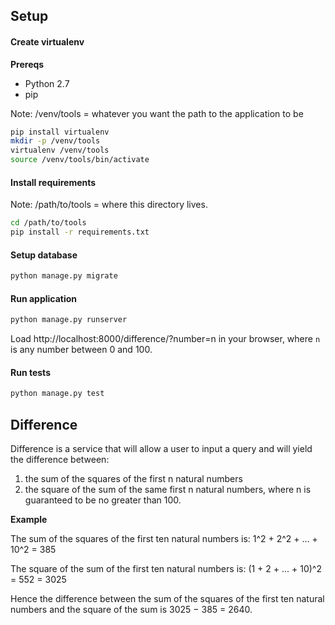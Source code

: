 ## Setup

#### Create virtualenv

**Prereqs**
- Python 2.7
- pip

Note: /venv/tools = whatever you want the path to the application to be
```bash
pip install virtualenv
mkdir -p /venv/tools
virtualenv /venv/tools
source /venv/tools/bin/activate
```

#### Install requirements

Note: /path/to/tools = where this directory lives.
```bash
cd /path/to/tools
pip install -r requirements.txt
```

#### Setup database
```bash
python manage.py migrate
```

#### Run application
```bash
python manage.py runserver
```
Load http://localhost:8000/difference/?number=n in your browser, where
`n` is any number between 0 and 100.

#### Run tests
```bash
python manage.py test
```

## Difference
Difference is a service that will allow a user to input a query and will yield the difference between:
1. the sum of the squares of the first n natural numbers
2. the square of the sum of the same first n natural numbers, where n is guaranteed to be no greater than 100.

**Example**

The sum of the squares of the first ten natural numbers is:
1^2 + 2^2 + ... + 10^2 = 385

The square of the sum of the first ten natural numbers is:
(1 + 2 + ... + 10)^2 = 552 = 3025

Hence the difference between the sum of the squares of the first ten
natural numbers and the square of the sum is 3025 − 385 = 2640.
